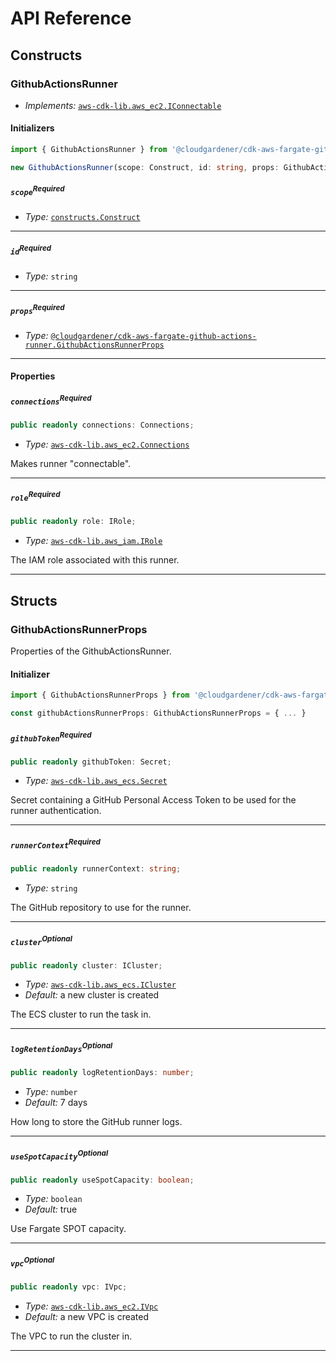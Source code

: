 # API Reference <a name="API Reference"></a>

## Constructs <a name="Constructs"></a>

### GithubActionsRunner <a name="@cloudgardener/cdk-aws-fargate-github-actions-runner.GithubActionsRunner"></a>

- *Implements:* [`aws-cdk-lib.aws_ec2.IConnectable`](#aws-cdk-lib.aws_ec2.IConnectable)

#### Initializers <a name="@cloudgardener/cdk-aws-fargate-github-actions-runner.GithubActionsRunner.Initializer"></a>

```typescript
import { GithubActionsRunner } from '@cloudgardener/cdk-aws-fargate-github-actions-runner'

new GithubActionsRunner(scope: Construct, id: string, props: GithubActionsRunnerProps)
```

##### `scope`<sup>Required</sup> <a name="@cloudgardener/cdk-aws-fargate-github-actions-runner.GithubActionsRunner.parameter.scope"></a>

- *Type:* [`constructs.Construct`](#constructs.Construct)

---

##### `id`<sup>Required</sup> <a name="@cloudgardener/cdk-aws-fargate-github-actions-runner.GithubActionsRunner.parameter.id"></a>

- *Type:* `string`

---

##### `props`<sup>Required</sup> <a name="@cloudgardener/cdk-aws-fargate-github-actions-runner.GithubActionsRunner.parameter.props"></a>

- *Type:* [`@cloudgardener/cdk-aws-fargate-github-actions-runner.GithubActionsRunnerProps`](#@cloudgardener/cdk-aws-fargate-github-actions-runner.GithubActionsRunnerProps)

---



#### Properties <a name="Properties"></a>

##### `connections`<sup>Required</sup> <a name="@cloudgardener/cdk-aws-fargate-github-actions-runner.GithubActionsRunner.property.connections"></a>

```typescript
public readonly connections: Connections;
```

- *Type:* [`aws-cdk-lib.aws_ec2.Connections`](#aws-cdk-lib.aws_ec2.Connections)

Makes runner "connectable".

---

##### `role`<sup>Required</sup> <a name="@cloudgardener/cdk-aws-fargate-github-actions-runner.GithubActionsRunner.property.role"></a>

```typescript
public readonly role: IRole;
```

- *Type:* [`aws-cdk-lib.aws_iam.IRole`](#aws-cdk-lib.aws_iam.IRole)

The IAM role associated with this runner.

---


## Structs <a name="Structs"></a>

### GithubActionsRunnerProps <a name="@cloudgardener/cdk-aws-fargate-github-actions-runner.GithubActionsRunnerProps"></a>

Properties of the GithubActionsRunner.

#### Initializer <a name="[object Object].Initializer"></a>

```typescript
import { GithubActionsRunnerProps } from '@cloudgardener/cdk-aws-fargate-github-actions-runner'

const githubActionsRunnerProps: GithubActionsRunnerProps = { ... }
```

##### `githubToken`<sup>Required</sup> <a name="@cloudgardener/cdk-aws-fargate-github-actions-runner.GithubActionsRunnerProps.property.githubToken"></a>

```typescript
public readonly githubToken: Secret;
```

- *Type:* [`aws-cdk-lib.aws_ecs.Secret`](#aws-cdk-lib.aws_ecs.Secret)

Secret containing a GitHub Personal Access Token to be used for the runner authentication.

---

##### `runnerContext`<sup>Required</sup> <a name="@cloudgardener/cdk-aws-fargate-github-actions-runner.GithubActionsRunnerProps.property.runnerContext"></a>

```typescript
public readonly runnerContext: string;
```

- *Type:* `string`

The GitHub repository to use for the runner.

---

##### `cluster`<sup>Optional</sup> <a name="@cloudgardener/cdk-aws-fargate-github-actions-runner.GithubActionsRunnerProps.property.cluster"></a>

```typescript
public readonly cluster: ICluster;
```

- *Type:* [`aws-cdk-lib.aws_ecs.ICluster`](#aws-cdk-lib.aws_ecs.ICluster)
- *Default:* a new cluster is created

The ECS cluster to run the task in.

---

##### `logRetentionDays`<sup>Optional</sup> <a name="@cloudgardener/cdk-aws-fargate-github-actions-runner.GithubActionsRunnerProps.property.logRetentionDays"></a>

```typescript
public readonly logRetentionDays: number;
```

- *Type:* `number`
- *Default:* 7 days

How long to store the GitHub runner logs.

---

##### `useSpotCapacity`<sup>Optional</sup> <a name="@cloudgardener/cdk-aws-fargate-github-actions-runner.GithubActionsRunnerProps.property.useSpotCapacity"></a>

```typescript
public readonly useSpotCapacity: boolean;
```

- *Type:* `boolean`
- *Default:* true

Use Fargate SPOT capacity.

---

##### `vpc`<sup>Optional</sup> <a name="@cloudgardener/cdk-aws-fargate-github-actions-runner.GithubActionsRunnerProps.property.vpc"></a>

```typescript
public readonly vpc: IVpc;
```

- *Type:* [`aws-cdk-lib.aws_ec2.IVpc`](#aws-cdk-lib.aws_ec2.IVpc)
- *Default:* a new VPC is created

The VPC to run the cluster in.

---



